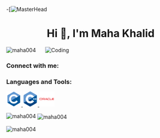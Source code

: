 -[![MasterHead](https://repository-images.githubusercontent.com/289382429/e9c6ec80-8902-11eb-9f55-5de819da8bf5)
<h1 align="center">Hi 👋, I'm Maha Khalid</h1>
<img align="right" alt="Coding" width="400" src="https://i.pinimg.com/originals/9c/fb/09/9cfb09f0c029e1f8c938208a7e278d76.gif">

<p align="left"> <img src="https://komarev.com/ghpvc/?username=maha004&label=Profile%20views&color=0e75b6&style=flat" alt="maha004" /> </p>

<h3 align="left">Connect with me:</h3>


<p align="left">
</p>

<h3 align="left">Languages and Tools:</h3>
<p align="left"> <a href="https://www.cprogramming.com/" target="_blank" rel="noreferrer"> <img src="https://raw.githubusercontent.com/devicons/devicon/master/icons/c/c-original.svg" alt="c" width="40" height="40"/> </a> <a href="https://www.w3schools.com/cpp/" target="_blank" rel="noreferrer"> <img src="https://raw.githubusercontent.com/devicons/devicon/master/icons/cplusplus/cplusplus-original.svg" alt="cplusplus" width="40" height="40"/> </a> <a href="https://www.oracle.com/" target="_blank" rel="noreferrer"> <img src="https://raw.githubusercontent.com/devicons/devicon/master/icons/oracle/oracle-original.svg" alt="oracle" width="40" height="40"/> </a> </p>

<p><img align="left" src="https://github-readme-stats.vercel.app/api/top-langs?username=maha004&show_icons=true&locale=en&layout=compact" alt="maha004" /></p>

<p>&nbsp;<img align="center" src="https://github-readme-stats.vercel.app/api?username=maha004&show_icons=true&locale=en" alt="maha004" /></p>

<p><img align="center" src="https://github-readme-streak-stats.herokuapp.com/?user=maha004&" alt="maha004" /></p>

